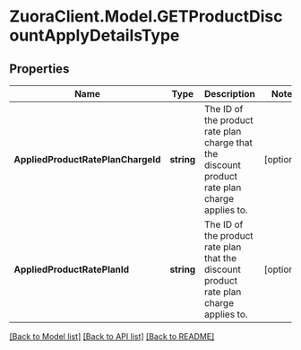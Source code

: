 # ZuoraClient.Model.GETProductDiscountApplyDetailsType

## Properties

Name | Type | Description | Notes
------------ | ------------- | ------------- | -------------
**AppliedProductRatePlanChargeId** | **string** | The ID of the product rate plan charge that the discount product rate plan charge applies to.  | [optional] 
**AppliedProductRatePlanId** | **string** | The ID of the product rate plan that the discount product rate plan charge applies to.  | [optional] 

[[Back to Model list]](../README.md#documentation-for-models) [[Back to API list]](../README.md#documentation-for-api-endpoints) [[Back to README]](../README.md)

